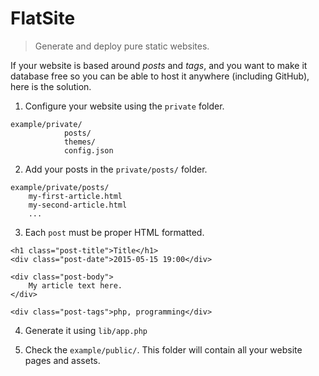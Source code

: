 FlatSite
========

> Generate and deploy pure static websites.

If your website is based around _posts_ and _tags_, and you want to make it database free
so you can be able to host it anywhere (including GitHub), here is the solution.

1. Configure your website using the `private` folder.

```
example/private/
            posts/
            themes/
            config.json
```

2. Add your posts in the `private/posts/` folder.

```
example/private/posts/
    my-first-article.html
    my-second-article.html
    ...
```

3. Each `post` must be proper HTML formatted.

```
<h1 class="post-title">Title</h1>
<div class="post-date">2015-05-15 19:00</div>

<div class="post-body">
    My article text here.
</div>

<div class="post-tags">php, programming</div>
```

4. Generate it using `lib/app.php`

5. Check the `example/public/`. This folder will contain all your website pages and assets.